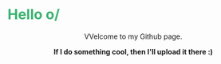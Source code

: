 <html>
<body>

<h1 style="color:MediumSeaGreen;"> Hello o/ </h1>
<center>
VVelcome to my Github page.
<b>
<p>
  If I do something cool, then I'll upload it there :) 
</p>
</b>
</center>
